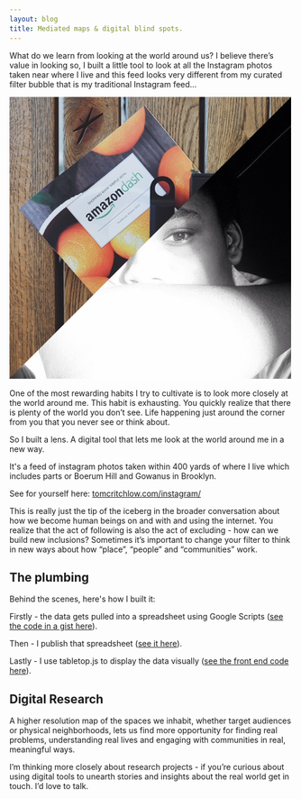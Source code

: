 ```yaml
---
layout: blog
title: Mediated maps & digital blind spots.
---
```


What do we learn from looking at the world around us? I believe there’s value in looking so, I built a little tool to look at all the Instagram photos taken near where I live and this feed looks very different from my curated filter bubble that is my traditional Instagram feed...

![Instagram images from the Boerum Hill / Gowanus area of Brooklyn, NY](/images/instagram.png)

One of the most rewarding habits I try to cultivate is to look more closely at the world around me. This habit is exhausting. You quickly realize that there is plenty of the world you don’t see. Life happening just around the corner from you that you never see or think about.

So I built a lens. A digital tool that lets me look at the world around me in a new way.

It's a feed of instagram photos taken within 400 yards of where I live which includes parts or Boerum Hill and Gowanus in Brooklyn.  

See for yourself here: [tomcritchlow.com/instagram/](/instagram/)

This is really just the tip of the iceberg in the broader conversation about how we become human beings on and with and using the internet. You realize that the act of following is also the act of excluding - how can we build new inclusions? Sometimes it’s important to change your filter to think in new ways about how “place”, “people” and “communities” work.

## The plumbing

Behind the scenes, here's how I built it:

Firstly - the data gets pulled into a spreadsheet using Google Scripts ([see the code in a gist here](https://gist.github.com/tomcritchlow/cd369e300bb0a6f4ae2b)).

Then - I publish that spreadsheet ([see it here](https://docs.google.com/spreadsheets/d/1er8KB9DhFaAddMAGekPWlJddcAZQEFuDg58WOpUKI08/pubhtml?gid=0&single=true)).

Lastly - I use tabletop.js to display the data visually ([see the front end code here](https://github.com/tomcritchlow/tomcritchlow.github.io/blob/master/boerumhill.html)).

## Digital Research

A higher resolution map of the spaces we inhabit, whether target audiences or physical neighborhoods, lets us find more opportunity for finding real problems, understanding real lives and engaging with communities in real, meaningful ways.

I’m thinking more closely about research projects - if you’re curious about using digital tools to unearth stories and insights about the real world get in touch. I’d love to talk.
